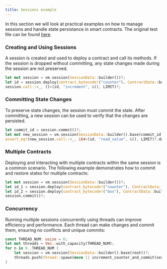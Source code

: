 ```yaml
---
title: Sessions example
---
```


In this section we will look at practical examples on how to manage sessions and handle state persistance in smart contracts. The original test file can be found <a href="https://github.com/dusk-network/piecrust/blob/f4d5951da3c7d2a6ea77ae63e33dfc9c49ff2d93/piecrust/tests/commit.rs" target="_blank">here</a>.


### Creating and Using Sessions

A session is created and used to deploy a contract and call its methods.
If the session is dropped without committing, any state changes made during the session are not preserved.
```rust
let mut session = vm.session(SessionData::builder())?;
let id = session.deploy(contract_bytecode!("counter"), ContractData::builder().owner(OWNER), LIMIT)?;
session.call::<_, ()>(id, "increment", &(), LIMIT)?;
```

### Committing State Changes

To preserve state changes, the session must commit the state.
After committing, a new session can be used to verify that the changes are persisted.
```rust
let commit_id = session.commit()?;
let mut new_session = vm.session(SessionData::builder().base(commit_id))?;
assert_eq!(new_session.call::<_, i64>(id, "read_value", &(), LIMIT)?.data, 0xfd);
```

### Multiple Contracts

Deploying and interacting with multiple contracts within the same session is a common scenario. The following example demonstrates how to commit and restore states for multiple contracts:

```rust
let mut session = vm.session(SessionData::builder())?;
let id_1 = session.deploy(contract_bytecode!("counter"), ContractData::builder().owner(OWNER), LIMIT)?;
let id_2 = session.deploy(contract_bytecode!("box"), ContractData::builder().owner(OWNER), LIMIT)?;
session.commit()?;
```

### Concurrency

Running multiple sessions concurrently using threads can improve efficiency and performance. Each thread can make changes and commit them, ensuring no conflicts and unique commits:

```rust
const THREAD_NUM: usize = 6;
let mut threads = Vec::with_capacity(THREAD_NUM);
for n in 0..THREAD_NUM {
    let session = vm.session(SessionData::builder().base(root))?;
    threads.push(thread::spawn(move || increment_counter_and_commit(session, counter, n + 1)));
}
```

